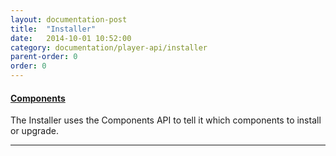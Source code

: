 ```yaml
---
layout: documentation-post
title:  "Installer"
date:   2014-10-01 10:52:00
category: documentation/player-api/installer
parent-order: 0
order: 0
---
```


#### [Components]({{site.absoluteurl}}documentation/player-api/installer/components)

The Installer uses the Components API to tell it which components to install or upgrade.

***
